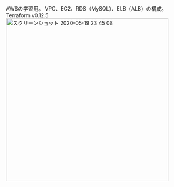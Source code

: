 AWSの学習用。
VPC、EC2、RDS（MySQL）、ELB（ALB）の構成。
Terraform v0.12.5
<img width="441" alt="スクリーンショット 2020-05-19 23 45 08" src="https://user-images.githubusercontent.com/57721813/82341717-bccc5380-9a2b-11ea-8874-21fdf333df6e.png">
